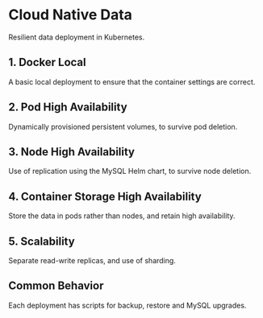 # Cloud Native Data

Resilient data deployment in Kubernetes.

## 1. Docker Local

A basic local deployment to ensure that the container settings are correct.

## 2. Pod High Availability

Dynamically provisioned persistent volumes, to survive pod deletion.

## 3. Node High Availability

Use of replication using the MySQL Helm chart, to survive node deletion.

## 4. Container Storage High Availability

Store the data in pods rather than nodes, and retain high availability.

## 5. Scalability

Separate read-write replicas, and use of sharding.

## Common Behavior

Each deployment has scripts for backup, restore and MySQL upgrades.

